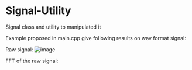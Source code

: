 # Signal-Utility
Signal class and utility to manipulated it

Example proposed in main.cpp give following results on wav format signal:

Raw signal:
![image](https://github.com/vinceterious/Signal-Utility/assets/37022308/b74d1875-499a-4571-88ad-086a1b8a0a5c)

FFT of the raw signal:
